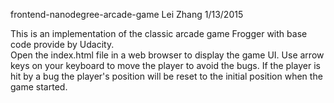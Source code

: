 frontend-nanodegree-arcade-game
Lei Zhang 
1/13/2015

This is an implementation of the classic arcade game Frogger with base code provide by Udacity.  
Open the index.html file in a web browser to display the game UI. 
Use arrow keys on your keyboard to move the player to avoid the bugs. If the player is hit by a bug the player's position will be reset to the initial position when the game started. 
